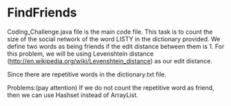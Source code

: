 # FindFriends

Coding_Challenge.java file is the main code file.
This task is to count the size of the social network of the word LISTY in the dictionary provided.
We define two words as being friends if the edit distance between them is 1. For this problem, we will be using Levenshtein distance (http://en.wikipedia.org/wiki/Levenshtein_distance) as our edit distance.

Since there are repetitive words in the dictionary.txt file.

Problems:(pay attention)
If we do not count the repetitive word as friend, then we can use Hashset instead of ArrayList.
